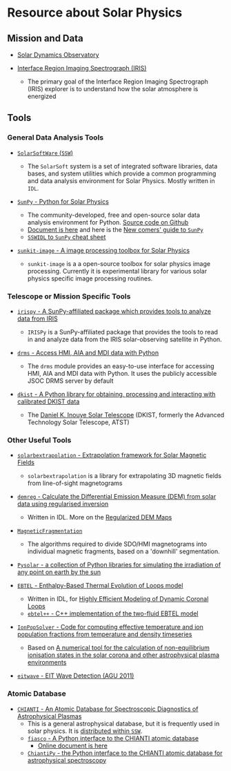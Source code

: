 # Resource about Solar Physics

## Mission and Data

* [Solar Dynamics Observatory](https://sdo.gsfc.nasa.gov/)

* [Interface Region Imaging Spectrograph (IRIS)](http://iris.lmsal.com/mission.html)
    - The primary goal of the Interface Region Imaging Spectrograph (IRIS) explorer is to understand how the solar atmosphere is energized

## Tools

### General Data Analysis Tools

* [`SolarSoftWare` (`SSW`)](https://sohowww.nascom.nasa.gov/solarsoft/)
    - The `SolarSoft` system is a set of integrated software libraries, data bases, and system utilities which provide a common programming and data analysis environment for Solar Physics. Mostly written in `IDL`.

* [`SunPy` - Python for Solar Physics](https://sunpy.org/)
    - The community-developed, free and open-source solar data analysis environment for Python. [Source code on Github](https://github.com/sunpy/sunpy)
    - [Document is here](https://docs.sunpy.org/en/stable/) and here is the [New comers' guide to `SunPy`](https://docs.sunpy.org/en/stable/guide/tour.html)
    - [`SSWIDL` to `SunPy` cheat sheet](https://docs.sunpy.org/en/stable/guide/ssw.html)

* [`sunkit-image` - A image processing toolbox for Solar Physics](https://github.com/sunpy/sunkit-image)
    - `sunkit-image` is a a open-source toolbox for solar physics image processing. Currently it is experimental library for various solar physics specific image processing routines.

### Telescope or Mission Specific Tools 

* [`irispy` - A SunPy-affiliated package which provides tools to analyze data from IRIS](https://github.com/sunpy/irispy)
    - `IRISPy` is a SunPy-affiliated package that provides the tools to read in and analyze data from the IRIS solar-observing satellite in Python.

* [`drms` - Access HMI, AIA and MDI data with Python](https://github.com/sunpy/drms)
    - The `drms` module provides an easy-to-use interface for accessing HMI, AIA and MDI data with Python. It uses the publicly accessible JSOC DRMS server by default

* [`dkist` - A Python library for obtaining, processing and interacting with calibrated DKIST data](https://github.com/DKISTDC/dkist)
    - The [Daniel K. Inouye Solar Telescope](https://dkist.nso.edu/) (DKIST, formerly the Advanced Technology Solar Telescope, ATST)

### Other Useful Tools

* [`solarbextrapolation` - Extrapolation framework for Solar Magnetic Fields](https://github.com/sunpy/solarbextrapolation)
    - `solarbextrapolation` is a library for extrapolating 3D magnetic fields from line-of-sight magnetograms

* [`demreg` - Calculate the Differential Emission Measure (DEM) from solar data using regularised inversion](https://github.com/ianan/demreg)
    - Written in IDL. More on the [Regularized DEM Maps](http://www.astro.gla.ac.uk/~iain/demreg/map/)

* [`MagneticFragmentation`](https://github.com/fraserwatson/MagneticFragmentation)
    - The algorithms required to divide SDO/HMI magnetograms into individual magnetic fragments, based on a 'downhill' segmentation.

* [`Pysolar` - a collection of Python libraries for simulating the irradiation of any point on earth by the sun](https://github.com/pingswept/pysolar)

* [`EBTEL` - Enthalpy-Based Thermal Evolution of Loops model](https://github.com/rice-solar-physics/EBTEL)
    - Written in IDL, for [Highly Efficient Modeling of Dynamic Coronal Loops](https://arxiv.org/abs/0710.0185)
    - [`ebtel++` - C++ implementation of the two-fluid EBTEL model](https://github.com/rice-solar-physics/ebtelPlusPlus)

* [`IonPopSolver` - Code for computing effective temperature and ion population fractions from temperature and density timeseries](https://github.com/rice-solar-physics/IonPopSolver)
    - Based on [A numerical tool for the calculation of non-equilibrium ionisation states in the solar corona and other astrophysical plasma environments](https://www.aanda.org/component/article?access=bibcode&bibcode=&bibcode=2009A%2526A...502..409BFUL)

* [`eitwave` - EIT Wave Detection (AGU 2011)](https://github.com/sunpy/eitwave)

### Atomic Database

* [`CHIANTI` - An Atomic Database for Spectroscopic Diagnostics of Astrophysical Plasmas](http://www.chiantidatabase.org/)
    - This is a general astrophysical database, but it is frequently used in solar physics. It is [distributed within `SSW`](http://www.chiantidatabase.org/instructions.html).
    - [`fiasco` - A Python interface to the CHIANTI atomic database](https://github.com/wtbarnes/fiasco)
        * [Online document is here](https://fiasco.readthedocs.io/en/latest/)
    - [`ChiantiPy` - the Python interface to the CHIANTI atomic database for astrophysical spectroscopy](https://github.com/chianti-atomic/ChiantiPy)